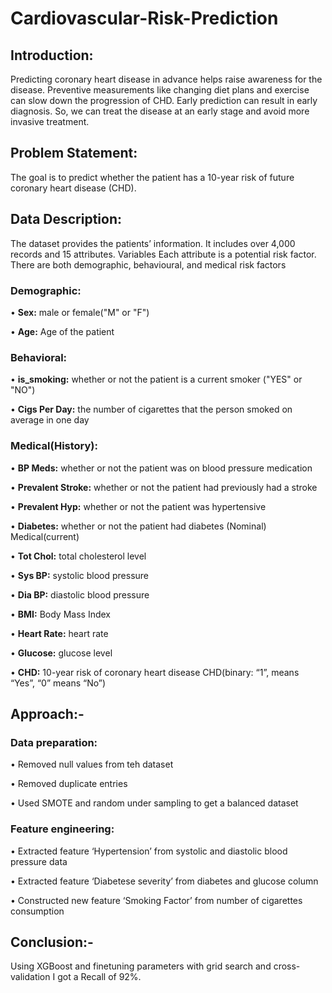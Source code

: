 # Cardiovascular-Risk-Prediction
## Introduction:

Predicting coronary heart disease in advance helps raise awareness for the disease. Preventive measurements like changing diet plans and exercise can slow down the progression of CHD.
Early prediction can result in early diagnosis. So, we can treat the disease at an early stage and avoid more invasive treatment.


## Problem Statement:
The goal is to predict whether the patient has a 10-year risk of future coronary heart disease (CHD).

## Data Description:
The dataset provides the patients’ information. It includes over 4,000 records and 15 attributes. Variables Each attribute is a potential risk factor. There are both demographic, behavioural, and medical risk factors

### Demographic:
•	**Sex:** male or female("M" or "F")

•	**Age:** Age of the patient

### Behavioral:

•	**is_smoking:** whether or not the patient is a current smoker ("YES" or "NO")

•	**Cigs Per Day:** the number of cigarettes that the person smoked on average in one day

### Medical(History):

•	**BP Meds:** whether or not the patient was on blood pressure medication

•	**Prevalent Stroke:** whether or not the patient had previously had a stroke

•	**Prevalent Hyp:** whether or not the patient was hypertensive

•	**Diabetes:** whether or not the patient had diabetes (Nominal) Medical(current)

•	**Tot Chol:** total cholesterol level

•	**Sys BP:** systolic blood pressure

•	**Dia BP:** diastolic blood pressure

•	**BMI:** Body Mass Index

•	**Heart Rate:** heart rate

•	**Glucose:** glucose level

•	**CHD:** 10-year risk of coronary heart disease CHD(binary: “1”, means “Yes”, “0” means “No”)


## Approach:-
### Data preparation:
•	Removed null values from teh dataset

•	Removed duplicate entries

•	Used SMOTE and random under sampling to get a balanced dataset

### Feature engineering:
•	Extracted feature ‘Hypertension’ from systolic and diastolic blood pressure data

•	Extracted feature ‘Diabetese severity’ from diabetes and glucose column

•	Constructed new feature ‘Smoking Factor’ from number of cigarettes consumption


## Conclusion:-

Using XGBoost and finetuning parameters with grid search and cross-validation I got a Recall of 92%.
